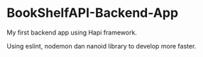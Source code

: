 # BookShelfAPI-Backend-App
 My first backend app using Hapi framework.

 Using eslint, nodemon dan nanoid library to develop more faster.
